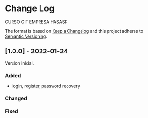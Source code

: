 # Change Log
CURSO GIT EMPRESA HASASR

The format is based on [Keep a Changelog](http://keepachangelog.com/)
and this project adheres to [Semantic Versioning](http://semver.org/).

## [1.0.0] - 2022-01-24

Version inicial.

### Added
 - login, register, password recovery

### Changed

### Fixed
